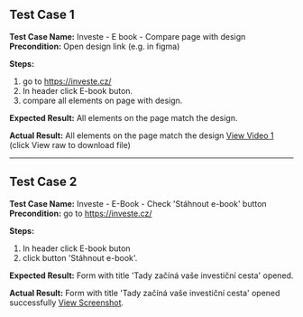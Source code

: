 ## Test Case 1
**Test Case Name:** Investe - E book - Compare page with design 
**Precondition:** Open design link (e.g. in figma)

**Steps:**  
1. go to https://investe.cz/
2. In header click E-book buton.
3. compare all elements on page with design.

**Expected Result:** 
All elements on the page match the design.

**Actual Result:** 
All elements on the page match the design [View Video 1](video/video1.mp4) (click View raw to download file)

---

## Test Case 2
**Test Case Name:** Investe - E-Book - Check 'Stáhnout e-book' button 
**Precondition:** go to https://investe.cz/

**Steps:**  
1. In header click E-book buton
2. click button 'Stáhnout e-book'.

**Expected Result:** 
Form with title 'Tady začíná vaše investiční cesta' opened.

**Actual Result:** 
Form with title 'Tady začíná vaše investiční cesta' opened successfully [View Screenshot](screenshots/Screenshot1.png).
